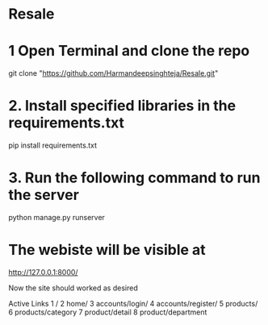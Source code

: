 # Resale

# 1 Open Terminal and clone the repo
git clone "https://github.com/Harmandeepsinghteja/Resale.git"

# 2. Install specified libraries in the requirements.txt
pip install requirements.txt

# 3. Run the following command to run the server
python manage.py runserver

# The webiste will be visible at 
http://127.0.0.1:8000/

Now the site should worked as desired


Active Links
1 /
2 home/
3 accounts/login/
4 accounts/register/
5 products/
6 products/category
7 product/detail
8 product/department
